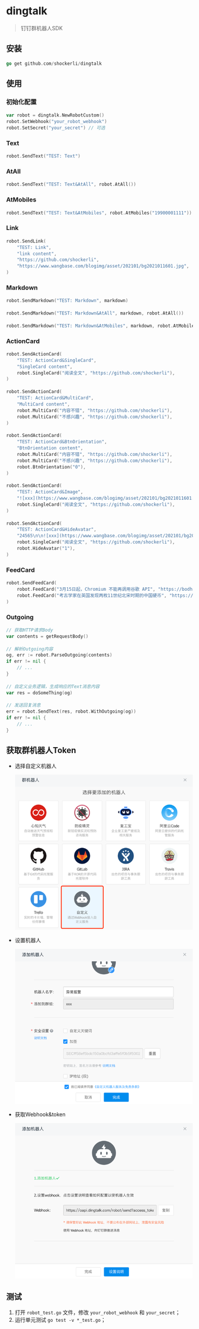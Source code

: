 # dingtalk

> 钉钉群机器人SDK


## 安装

```go
go get github.com/shockerli/dingtalk
```


## 使用

### 初始化配置

```go
var robot = dingtalk.NewRobotCustom()
robot.SetWebhook("your_robot_webhook")
robot.SetSecret("your_secret") // 可选
```

### Text

```go
robot.SendText("TEST: Text")
```

### AtAll

```go
robot.SendText("TEST: Text&AtAll", robot.AtAll())
```

### AtMobiles

```go
robot.SendText("TEST: Text&AtMobiles", robot.AtMobiles("19900001111"))
```

### Link

```go
robot.SendLink(
    "TEST: Link",
    "link content",
    "https://github.com/shockerli",
    "https://www.wangbase.com/blogimg/asset/202101/bg2021011601.jpg",
)
```

### Markdown

```go
robot.SendMarkdown("TEST: Markdown", markdown)

robot.SendMarkdown("TEST: Markdown&AtAll", markdown, robot.AtAll())

robot.SendMarkdown("TEST: Markdown&AtMobiles", markdown, robot.AtMobiles("19900001111"))
```

### ActionCard

```go
robot.SendActionCard(
    "TEST: ActionCard&SingleCard",
    "SingleCard content",
    robot.SingleCard("阅读全文", "https://github.com/shockerli"),
)

robot.SendActionCard(
    "TEST: ActionCard&MultiCard",
    "MultiCard content",
    robot.MultiCard("内容不错", "https://github.com/shockerli"),
    robot.MultiCard("不感兴趣", "https://github.com/shockerli"),
)

robot.SendActionCard(
    "TEST: ActionCard&BtnOrientation",
    "BtnOrientation content",
    robot.MultiCard("内容不错", "https://github.com/shockerli"),
    robot.MultiCard("不感兴趣", "https://github.com/shockerli"),
    robot.BtnOrientation("0"),
)

robot.SendActionCard(
    "TEST: ActionCard&Image",
    "![xxx](https://www.wangbase.com/blogimg/asset/202101/bg2021011601.jpg)\n\nSingleCard content with image",
    robot.SingleCard("阅读全文", "https://github.com/shockerli"),
)

robot.SendActionCard(
    "TEST: ActionCard&HideAvatar",
    "24565\n\n![xxx](https://www.wangbase.com/blogimg/asset/202101/bg2021011601.jpg)\n\nSingleCard content with image",
    robot.SingleCard("阅读全文", "https://github.com/shockerli"),
    robot.HideAvatar("1"),
)
```

### FeedCard

```go
robot.SendFeedCard(
    robot.FeedCard("3月15日起，Chromium 不能再调用谷歌 API", "https://bodhi.fedoraproject.org/updates/FEDORA-2021-48866282e5%29", "https://www.wangbase.com/blogimg/asset/202101/bg2021012506.jpg"),
    robot.FeedCard("考古学家在英国发现两枚11世纪北宋时期的中国硬币", "https://www.caitlingreen.org/2020/12/another-medieval-chinese-coin-from-england.html", "https://www.wangbase.com/blogimg/asset/202101/bg2021012208.jpg"),
)
```

### Outgoing

```go
// 获取HTTP请求Body
var contents = getRequestBody()

// 解析Outgoing内容
og, err := robot.ParseOutgoing(contents)
if err != nil {
    // ...
}

// 自定义业务逻辑，生成响应的Text消息内容
var res = doSomeThing(og)

// 发送回复消息
err = robot.SendText(res, robot.WithOutgoing(og))
if err != nil {
    // ...
}
```


## 获取群机器人Token

- 选择自定义机器人

  ![选择自定义机器人](assets/robot-select.png)

- 设置机器人

  ![设置机器人](assets/robot-setting.png)

- 获取Webhook&token

  ![获取Webhook](assets/robot-token.png)



## 测试

1. 打开 `robot_test.go` 文件，修改 `your_robot_webhook` 和 `your_secret`；
2. 运行单元测试 `go test -v *_test.go`；
